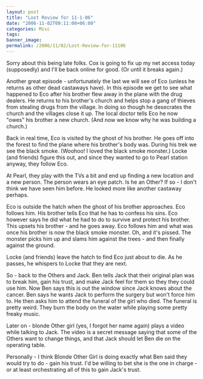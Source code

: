```yaml
---
layout: post
title: "Lost Review for 11-1-06"
date: "2006-11-02T09:11:00+06:00"
categories: Misc 
tags: 
banner_image: 
permalink: /2006/11/02/Lost-Review-for-11106
---
```


Sorry about this being late folks. Cox is going to fix up my net access today (supposedly) and I'll be back online for good. (Or until it breaks again.) 

Another great episode - unfortunately the last we will see of Eco (unless he returns as other dead castaways have). In this episode we get to see what happened to Eco after his brother flew away in the plane with the drug dealers. He returns to his brother's church and helps stop a gang of thieves from stealing drugs from the village. In doing so though he desecrates the church and the villages close it up. The local doctor tells Eco he now "owes" his brother a new church. (And now we know why he was building a church.)

Back in real time, Eco is visited by the ghost of his brother. He goes off into the forest to find the plane where his brother's body was. During his trek we see the black smoke. (Woohoo! I loved the black smoke monster.) Locke (and friends) figure this out, and since they wanted to go to Pearl station anyway, they follow Eco.

At Pearl, they play with the TVs a bit and end up finding a new location and a new person. The person wears an eye patch. Is he an Other? If so - I don't think we have seen him before. He looked more like another castaway perhaps. 

Eco is outside the hatch when the ghost of his brother approaches. Eco follows him. His brother tells Eco that he has to confess his sins. Eco however says he did what he had to do to survive and protect his brother. This upsets his brother - and he goes away. Eco follows him and what was once his brother is now the black smoke monster. Oh, and it's pissed. The monster picks him up and slams him against the trees - and then finally against the ground. 

Locke (and friends) leave the hatch to find Eco just about to die. As he passes, he whispers to Locke that they are next.

So - back to the Others and Jack. Ben tells Jack that their original plan was to break him, gain his trust, and make Jack feel for them so they they could use him. Now Ben says this is out the window since Jack knows about the cancer. Ben says he wants Jack to perform the surgery but won't force him to. He then asks him to attend the funeral of the girl who died. The funeral is pretty weird. They burn the body on the water while playing some pretty freaky music.

Later on - blonde Other girl (yes, I forgot her name again) plays a video while talking to Jack. The video is a secret message saying that some of the Others want to change things, and that Jack should let Ben die on the operating table.

Personally - I think Blonde Other Girl is doing exactly what Ben said they would try to do - gain his trust. I'd be willing to bet she is the one in charge - or at least orchestrating all of this to gain Jack's trust.